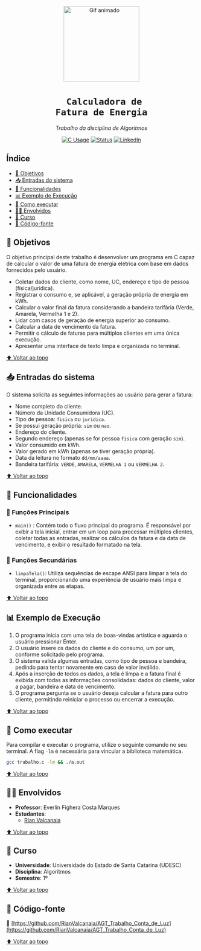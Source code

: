 <div align="center" id="topo">

<img src="https://media.giphy.com/media/iIqmM5tTjmpOB9mpbn/giphy.gif" width="200px" alt="Gif animado"/>

# <code><strong> Calculadora de Fatura de Energia</strong></code>

<em>Trabalho da disciplina de Algoritmos </em>

<!-- adicionar aqui o uso das linguagens que eu passar-->
[![C Usage](https://img.shields.io/badge/C-100%25-blue?style=for-the-badge&logo=c)]()
[![Status](https://img.shields.io/badge/Status-Concluído-green?style=for-the-badge)]()
[![LinkedIn](https://img.shields.io/badge/LinkedIn-Visite%20meu%20perfil-blue?style=for-the-badge&logo=linkedin)](https://www.linkedin.com/in/rian-carlos-valcanaia-b2b487168/)

</div>


## Índice

- [📌 Objetivos](#-objetivos)
- [📥 Entradas do sistema](#-entradas-do-sistema)
- [🧰 Funcionalidades](#-funcionalidades)
- [📊 Exemplo de Execução](#-exemplo-de-execução)
- [📂 Como executar](#-como-executar)
- [👨‍🏫 Envolvidos](#-envolvidos)
- [📅 Curso](#-curso)
- [📄 Código-fonte](#-código-fonte)

## 📌 Objetivos
O objetivo principal deste trabalho é desenvolver um programa em C capaz de calcular o valor de uma fatura de energia elétrica com base em dados fornecidos pelo usuário.
* Coletar dados do cliente, como nome, UC, endereço e tipo de pessoa (física/jurídica).
* Registrar o consumo e, se aplicável, a geração própria de energia em kWh.
* Calcular o valor final da fatura considerando a bandeira tarifária (Verde, Amarela, Vermelha 1 e 2).
* Lidar com casos de geração de energia superior ao consumo.
* Calcular a data de vencimento da fatura.
* Permitir o cálculo de faturas para múltiplos clientes em uma única execução.
* Apresentar uma interface de texto limpa e organizada no terminal.

[⬆ Voltar ao topo](#topo)

## 📥 Entradas do sistema
O sistema solicita as seguintes informações ao usuário para gerar a fatura:
* Nome completo do cliente.
* Número da Unidade Consumidora (UC).
* Tipo de pessoa: `fisica` ou `juridica`.
* Se possui geração própria: `sim` ou `nao`.
* Endereço do cliente.
* Segundo endereço (apenas se for pessoa `fisica` com geração `sim`).
* Valor consumido em kWh.
* Valor gerado em kWh (apenas se tiver geração própria).
* Data da leitura no formato `dd/mm/aaaa`.
* Bandeira tarifária: `VERDE`, `AMARELA`, `VERMELHA 1` ou `VERMELHA 2`.

[⬆ Voltar ao topo](#topo)

## 🧰 Funcionalidades

### 🔹 Funções Principais
* `main()` : Contém todo o fluxo principal do programa. É responsável por exibir a tela inicial, entrar em um loop para processar múltiplos clientes, coletar todas as entradas, realizar os cálculos da fatura e da data de vencimento, e exibir o resultado formatado na tela.


### 🔸 Funções Secundárias
* `limpaTela()`: Utiliza sequências de escape ANSI para limpar a tela do terminal, proporcionando uma experiência de usuário mais limpa e organizada entre as etapas.

[⬆ Voltar ao topo](#topo)

## 📊 Exemplo de Execução
1. O programa inicia com uma tela de boas-vindas artística e aguarda o usuário pressionar Enter.
2. O usuário insere os dados do cliente e do consumo, um por um, conforme solicitado pelo programa.
3. O sistema valida algumas entradas, como tipo de pessoa e bandeira, pedindo para tentar novamente em caso de valor inválido.
4. Após a inserção de todos os dados, a tela é limpa e a fatura final é exibida com todas as informações consolidadas: dados do cliente, valor a pagar, bandeira e data de vencimento.
5. O programa pergunta se o usuário deseja calcular a fatura para outro cliente, permitindo reiniciar o processo ou encerrar a execução.

[⬆ Voltar ao topo](#topo)

## 📂 Como executar
Para compilar e executar o programa, utilize o seguinte comando no seu terminal. A flag `-lm` é necessária para vincular a biblioteca matemática.
```bash
gcc trabalho.c -lm && ./a.out
```

[⬆ Voltar ao topo](#topo)

## 👨‍🏫 Envolvidos
* **Professor**: Everlin Fighera Costa Marques
* **Estudantes**:
  * [Rian Valcanaia](https://github.com/RianValcanaia)

[⬆ Voltar ao topo](#topo)

## 📅 Curso

* **Universidade**: Universidade do Estado de Santa Catarina (UDESC)
* **Disciplina**: Algoritmos
* **Semestre**: 1º

[⬆ Voltar ao topo](#topo)

## 📄 Código-fonte

🔗 [https://github.com/RianValcanaia/AGT_Trabalho_Conta_de_Luz](https://github.com/RianValcanaia/AGT_Trabalho_Conta_de_Luz)

[⬆ Voltar ao topo](#topo)
